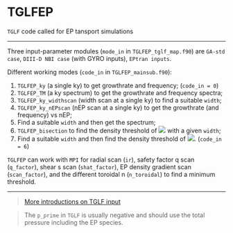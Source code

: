# TGLFEP
`TGLF` code called for EP tansport simulations

---

Three input-parameter modules (`mode_in` in `TGLFEP_tglf_map.f90`) are 
`GA-std case`, 
`DIII-D NBI case` (with GYRO inputs), 
`EPtran inputs`.

Different working modes (`code_in` in `TGLFEP_mainsub.f90`): 

1. `TGLFEP_ky` (a single ky) to get growthrate and frequency; (`code_in = 0`)
2. `TGLFEP_TM` (a ky spectrum) to get the growthrate and frequency spectra; 
3. `TGLFEP_ky_widthscan` (width scan at a single ky) to find a suitable `width`; 
4. `TGLFEP_ky_nEPscan` (nEP scan at a single ky) to get the growthrate (and frequency) vs nEP; 
5. Find a suitable `width` and then get the spectrum;
6. `TGLFEP_bisection` to find the density threshold of 
![](http://latex.codecogs.com/gif.latex?\gamma_{AE}>0) with a given `width`;
7. Find a suitable `width` and then find the density threshold of 
![](http://latex.codecogs.com/gif.latex?\gamma_{AE}>0). (`code_in = 6`)

`TGLFEP` can work with `MPI` for
radial scan (`ir`), 
safety factor q scan (`q_factor`), 
shear s scan (`shat_factor`), 
EP density gradient scan (`scan_factor`), 
and the different toroidal n (`n_toroidal`) to find a minimum threshold.

---

> [More introductions on TGLF input](https://fusion.gat.com/theory/Tglfinput)

> The `p_prime` in `TGLF` is usually negative and should use the total pressure including the EP species.
